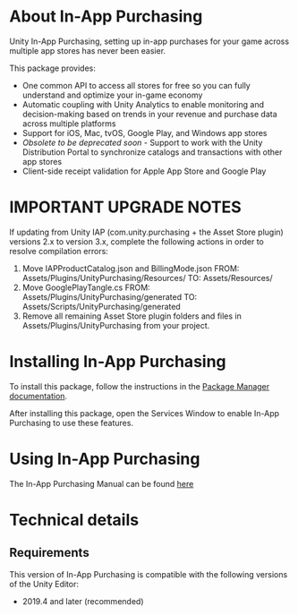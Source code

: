 # About In-App Purchasing

Unity In-App Purchasing, setting up in-app purchases for your game across multiple app stores has never been easier.

This package provides:
- One common API to access all stores for free so you can fully understand and optimize your in-game economy
- Automatic coupling with Unity Analytics to enable monitoring and decision-making based on trends in your revenue and purchase data across multiple platforms
- Support for iOS, Mac, tvOS, Google Play, and Windows app stores
- *Obsolete to be deprecated soon -* Support to work with the Unity Distribution Portal to synchronize catalogs and transactions with other app stores
- Client-side receipt validation for Apple App Store and Google Play



# IMPORTANT UPGRADE NOTES

If updating from Unity IAP (com.unity.purchasing + the Asset Store plugin) versions 2.x to version 3.x, complete the following actions in order to resolve compilation errors:
1. Move IAPProductCatalog.json and BillingMode.json
	FROM: Assets/Plugins/UnityPurchasing/Resources/
	TO: Assets/Resources/
2. Move GooglePlayTangle.cs
	FROM: Assets/Plugins/UnityPurchasing/generated
	TO: Assets/Scripts/UnityPurchasing/generated
3. Remove all remaining Asset Store plugin folders and files in Assets/Plugins/UnityPurchasing from your project.

# Installing In-App Purchasing

To install this package, follow the instructions in the [Package Manager documentation](https://docs.unity3d.com/Packages/com.unity.package-manager-ui@latest/index.html).

After installing this package, open the Services Window to enable In-App Purchasing to use these features.

# Using In-App Purchasing

The In-App Purchasing Manual can be found [here](https://docs.unity.com/ugs/en-us/manual/iap/manual/overview)

# Technical details
## Requirements

This version of In-App Purchasing is compatible with the following versions of the Unity Editor:

* 2019.4 and later (recommended)
